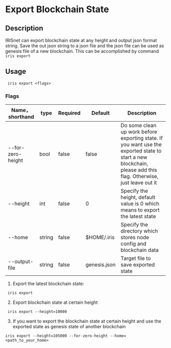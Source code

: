# Export Blockchain State

## Description

IRISnet can export blockchain state at any height and output json format string. Save the out json string to a json file and the json file can be used as genesis file of a new blockchain. This can be accomplished by command `iris export`

## Usage
```		
 iris export <flags>
```
### Flags

  | Name，shorthand     | type   | Required | Default  | Description    |		
 | ------------------- | -----  | -------- | -------- | -------------- |		
 | --for-zero-height   | bool   | false    | false    | Do some clean up work before exporting state. If you want use the exported state to start a new blockchain, please add this flag. Otherwise, just leave out it |		
 | --height            | int    | false    | 0        | Specify the height, default value is 0 which means to export the latest state |		
 | --home              | string | false    | $HOME/.iris       | Specify the directory which stores node config and blockchain data |		
 | --output-file       | string | false    | genesis.json |  Target file to save exported state |
  
1. Export the latest blockchain state:
```		
 iris export		
```

2. Export blockchain state at certain height 

```		
 iris export --height=10000		
```

3. If you want to export the blockchain state at certain height  and use the exported state as genesis state of another blockchain
```		
iris export --height=105000 --for-zero-height --home=<path_to_your_home>	
```